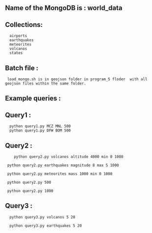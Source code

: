 
## Name of the MongoDB is   :   world_data

## Collections:

      airports 
      earthquakes
      meteorites
      volcanos
      states


## Batch file : 
     load_mongo.sh is in geojson folder in program_5 floder  with all geojson files within the same folder.

## Example queries :

## Query1 : 
      python query1.py MCZ MNL 500
      python query1.py DFW BOM 500


## Query2 : 
      	python query2.py volcanos altitude 4000 min 0 1000		  
			
	 python query2.py earthquakes magnitude 8 max 5 1000		  	

	 python query2.py meteorites mass 1000 min 0 1000	

	 python query2.py 500

	 python query2.py 1000


## Query3 : 
      python query3.py volcanos 5 20
		
      python query3.py earthquakes 5 20
		 
		 

		 

